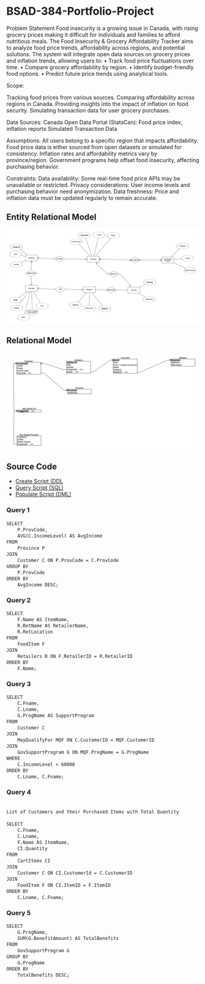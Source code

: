 # BSAD-384-Portfolio-Project
Problem Statement
Food insecurity is a growing issue in Canada, with rising grocery prices making it difficult for individuals and families to afford nutritious meals. The Food Insecurity & Grocery Affordability Tracker aims to analyze food price trends, affordability across regions, and potential solutions. The system will integrate open data sources on grocery prices and inflation trends, allowing users to:
•	Track food price fluctuations over time.
•	Compare grocery affordability by region.
•	Identify budget-friendly food options.
•	Predict future price trends using analytical tools.

Scope:

Tracking food prices from various sources.
Comparing affordability across regions in Canada.
Providing insights into the impact of inflation on food security.
Simulating transaction data for user grocery purchases.


Data Sources:
Canada Open Data Portal (StatsCan): Food price index, inflation reports
Simulated Transaction Data

Assumptions:
All users belong to a specific region that impacts affordability.
Food price data is either sourced from open datasets or simulated for consistency.
Inflation rates and affordability metrics vary by province/region.
Government programs help offset food insecurity, affecting purchasing behavior.

Constraints:
Data availability: Some real-time food price APIs may be unavailable or restricted.
Privacy considerations: User income levels and purchasing behavior need anonymization.
Data freshness: Price and inflation data must be updated regularly to remain accurate.



## Entity Relational Model

![ER Model](ER_Model.png)

## Relational Model

![Relational model](Relational_Schema.png)


## Source Code

* [Create Script (DDL](create.sql)
* [Query Script (SQL)](Query.sql)
* [Populate Script (DML)](populate.sql)

### Query 1
```
SELECT 
    P.ProvCode, 
    AVG(C.IncomeLevel) AS AvgIncome
FROM 
    Province P
JOIN 
    Customer C ON P.ProvCode = C.ProvCode
GROUP BY 
    P.ProvCode
ORDER BY 
    AvgIncome DESC;
```

### Query 2

```
SELECT 
    F.Name AS ItemName, 
    R.RetName AS RetailerName, 
    R.RetLocation
FROM 
    FoodItem F
JOIN 
    Retailers R ON F.RetailerID = R.RetailerID
ORDER BY 
    F.Name;
```

### Query 3

```
SELECT 
    C.Fname, 
    C.Lname, 
    G.ProgName AS SupportProgram
FROM 
    Customer C
JOIN 
    MayQualifyFor MQF ON C.CustomerID = MQF.CustomerID
JOIN 
    GovSupportProgram G ON MQF.ProgName = G.ProgName
WHERE 
    C.IncomeLevel < 60000  
ORDER BY 
    C.Lname, C.Fname;
```


### Query 4


```

List of Customers and their Purchased Items with Total Quantity

SELECT 
    C.Fname, 
    C.Lname, 
    F.Name AS ItemName, 
    CI.Quantity
FROM 
    CartItems CI
JOIN 
    Customer C ON CI.CustomerId = C.CustomerID
JOIN 
    FoodItem F ON CI.ItemID = F.ItemID
ORDER BY 
    C.Lname, C.Fname;

```

### Query 5

```
SELECT 
    G.ProgName, 
    SUM(G.BenefitAmount) AS TotalBenefits
FROM 
    GovSupportProgram G
GROUP BY 
    G.ProgName
ORDER BY 
    TotalBenefits DESC;
```
